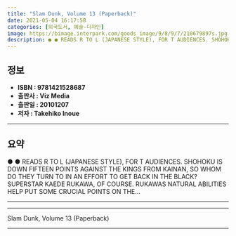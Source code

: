 ```yaml
---
title: "Slam Dunk, Volume 13 (Paperback)"
date: 2021-05-04 16:17:58
categories: [외국도서, 예술-디자인]
image: https://bimage.interpark.com/goods_image/9/8/9/7/210679897s.jpg
description: ● ● READS R TO L (JAPANESE STYLE), FOR T AUDIENCES. SHOHOKU IS DOWN FIFTEEN POINTS AGAINST THE KINGS FROM KAINAN, SO WHOM DO THEY TURN TO IN AN EFFORT TO GET
---
```


## **정보**

- **ISBN : 9781421528687**
- **출판사 : Viz Media**
- **출판일 : 20101207**
- **저자 : Takehiko Inoue**

------



## **요약**

●  ●  READS R TO L (JAPANESE STYLE), FOR T AUDIENCES. SHOHOKU IS DOWN FIFTEEN POINTS AGAINST THE KINGS FROM KAINAN, SO WHOM DO THEY TURN TO IN AN EFFORT TO GET BACK IN THE BLACK? SUPERSTAR KAEDE RUKAWA, OF COURSE. RUKAWAS NATURAL ABILITIES HELP PUT SOME CRUCIAL POINTS ON THE... 

------



------


Slam Dunk, Volume 13 (Paperback) 

------


